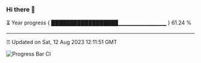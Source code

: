 ### Hi there 👋

⏳ Year progress { ██████████████████▁▁▁▁▁▁▁▁▁▁▁▁ } 61.24 %

---

⏰ Updated on Sat, 12 Aug 2023 12:11:51 GMT

![Progress Bar CI](https://github.com/Shyam-Makwana/GitHub-Actions-Demo/workflows/Progress%20Bar%20CI/badge.svg)
